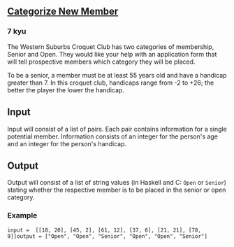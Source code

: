 <h2><a href=https://www.codewars.com/kata/5502c9e7b3216ec63c0001aa/train/c target="_blank">Categorize New Member</a></h2><h3>7 kyu</h3><p>The Western Suburbs Croquet Club has two categories of membership, Senior and Open. They would like your help with an application form that will tell prospective members which category they will be placed.</p><p>To be a senior, a member must be at least 55 years old and have a handicap greater than 7. In this croquet club, handicaps range from -2 to +26; the better the player the lower the handicap.</p><h2 id="input">Input</h2><p>Input will consist of a list of pairs. Each pair contains information for a single potential member. Information consists of an integer for the person's age and an integer for the person's handicap.</p><h2 id="output">Output</h2><p>Output will consist of a list of string values (in Haskell and C: <code>Open</code> or <code>Senior</code>) stating whether the respective member is to be placed in the senior or open category.</p><h3 id="example">Example</h3><pre><code>input =  [[18, 20], [45, 2], [61, 12], [37, 6], [21, 21], [78, 9]]output = ["Open", "Open", "Senior", "Open", "Open", "Senior"]</code></pre>